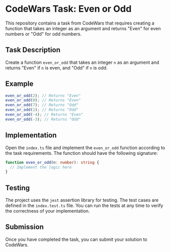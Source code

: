 # CodeWars Task: Even or Odd

This repository contains a task from CodeWars that requires creating a function that takes an integer as an argument and returns "Even" for even numbers or "Odd" for odd numbers.

## Task Description

Create a function `even_or_odd` that takes an integer `n` as an argument and returns "Even" if `n` is even, and "Odd" if `n` is odd.

## Example

```typescript
even_or_odd(2); // Returns "Even"
even_or_odd(0); // Returns "Even"
even_or_odd(7); // Returns "Odd"
even_or_odd(1); // Returns "Odd"
even_or_odd(-4); // Returns "Even"
even_or_odd(-3); // Returns "Odd"
```

## Implementation

Open the `index.ts` file and implement the `even_or_odd` function according to the task requirements. The function should have the following signature:

```typescript
function even_or_odd(n: number): string {
  // Implement the logic here
}
```

## Testing

The project uses the `jest` assertion library for testing. The test cases are defined in the `index.test.ts` file. You can run the tests at any time to verify the correctness of your implementation.

## Submission

Once you have completed the task, you can submit your solution to CodeWars.
